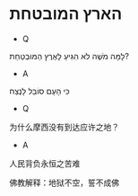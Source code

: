 # הארץ המובטחת

- Q

לָמָּה מֹשֶׁה לֹא הִגִּיעַ לָאֶרֶץ הַמּוּבְטַחַת?

- A

כִּי הָעָם סוֹבֵל לָנֶצַח

- Q

为什么摩西没有到达应许之地？

- A

人民背负永恒之苦难

佛教解释：地狱不空，誓不成佛
